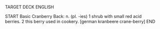 TARGET DECK
ENGLISH

START
Basic
Cranberry
Back: n. (pl. -ies) 1 shrub with small red acid berries. 2 this berry used in cookery. [german kranbeere crane-berry]
END
